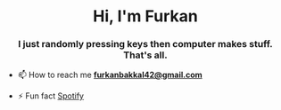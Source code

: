 <h1 align="center">Hi, I'm Furkan</h1>
<h3 align="center">I just randomly pressing keys then computer makes stuff. That's all.</h3>

- 📫 How to reach me **furkanbakkal42@gmail.com**

- ⚡ Fun fact [Spotify](https://open.spotify.com/intl-tr/track/5qFxuUIAwJlzO60vqOiL7y?si=62acd820b1294fdb)



